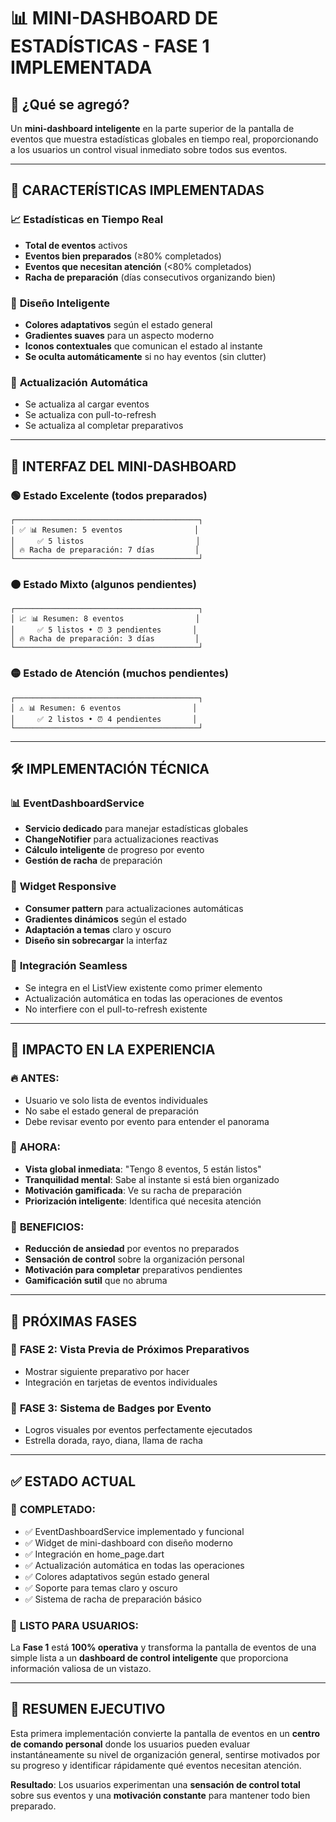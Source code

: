 # 📊 **MINI-DASHBOARD DE ESTADÍSTICAS** - FASE 1 IMPLEMENTADA

## 🎯 **¿Qué se agregó?**

Un **mini-dashboard inteligente** en la parte superior de la pantalla de eventos que muestra estadísticas globales en tiempo real, proporcionando a los usuarios un control visual inmediato sobre todos sus eventos.

---

## 🚀 **CARACTERÍSTICAS IMPLEMENTADAS**

### 📈 **Estadísticas en Tiempo Real**
- **Total de eventos** activos
- **Eventos bien preparados** (≥80% completados)
- **Eventos que necesitan atención** (<80% completados)
- **Racha de preparación** (días consecutivos organizando bien)

### 🎨 **Diseño Inteligente**
- **Colores adaptativos** según el estado general
- **Gradientes suaves** para un aspecto moderno
- **Iconos contextuales** que comunican el estado al instante
- **Se oculta automáticamente** si no hay eventos (sin clutter)

### 🔄 **Actualización Automática**
- Se actualiza al cargar eventos
- Se actualiza con pull-to-refresh
- Se actualiza al completar preparativos

---

## 📱 **INTERFAZ DEL MINI-DASHBOARD**

### 🟢 **Estado Excelente (todos preparados)**
```
┌─────────────────────────────────────────┐
│ ✅ 📊 Resumen: 5 eventos                │
│     ✅ 5 listos                         │
│ 🔥 Racha de preparación: 7 días         │
└─────────────────────────────────────────┘
```

### 🟠 **Estado Mixto (algunos pendientes)**
```
┌─────────────────────────────────────────┐
│ 📈 📊 Resumen: 8 eventos                │
│     ✅ 5 listos • ⏰ 3 pendientes       │
│ 🔥 Racha de preparación: 3 días         │
└─────────────────────────────────────────┘
```

### 🟡 **Estado de Atención (muchos pendientes)**
```
┌─────────────────────────────────────────┐
│ ⚠️ 📊 Resumen: 6 eventos                │
│     ✅ 2 listos • ⏰ 4 pendientes       │
└─────────────────────────────────────────┘
```

---

## 🛠️ **IMPLEMENTACIÓN TÉCNICA**

### 📊 **EventDashboardService**
- **Servicio dedicado** para manejar estadísticas globales
- **ChangeNotifier** para actualizaciones reactivas
- **Cálculo inteligente** de progreso por evento
- **Gestión de racha** de preparación

### 🎨 **Widget Responsive**
- **Consumer pattern** para actualizaciones automáticas
- **Gradientes dinámicos** según el estado
- **Adaptación a temas** claro y oscuro
- **Diseño sin sobrecargar** la interfaz

### 🔄 **Integración Seamless**
- Se integra en el ListView existente como primer elemento
- Actualización automática en todas las operaciones de eventos
- No interfiere con el pull-to-refresh existente

---

## 🎯 **IMPACTO EN LA EXPERIENCIA**

### 🔥 **ANTES:**
- Usuario ve solo lista de eventos individuales
- No sabe el estado general de preparación
- Debe revisar evento por evento para entender el panorama

### 🎯 **AHORA:**
- **Vista global inmediata**: "Tengo 8 eventos, 5 están listos"
- **Tranquilidad mental**: Sabe al instante si está bien organizado
- **Motivación gamificada**: Ve su racha de preparación
- **Priorización inteligente**: Identifica qué necesita atención

### 💪 **BENEFICIOS:**
- **Reducción de ansiedad** por eventos no preparados
- **Sensación de control** sobre la organización personal
- **Motivación para completar** preparativos pendientes
- **Gamificación sutil** que no abruma

---

## 🚀 **PRÓXIMAS FASES**

### 🥈 **FASE 2: Vista Previa de Próximos Preparativos**
- Mostrar siguiente preparativo por hacer
- Integración en tarjetas de eventos individuales

### 🥉 **FASE 3: Sistema de Badges por Evento**
- Logros visuales por eventos perfectamente ejecutados
- Estrella dorada, rayo, diana, llama de racha

---

## ✅ **ESTADO ACTUAL**

### 🎉 **COMPLETADO:**
- ✅ EventDashboardService implementado y funcional
- ✅ Widget de mini-dashboard con diseño moderno
- ✅ Integración en home_page.dart
- ✅ Actualización automática en todas las operaciones
- ✅ Colores adaptativos según estado general
- ✅ Soporte para temas claro y oscuro
- ✅ Sistema de racha de preparación básico

### 🚀 **LISTO PARA USUARIOS:**
La **Fase 1** está **100% operativa** y transforma la pantalla de eventos de una simple lista a un **dashboard de control inteligente** que proporciona información valiosa de un vistazo.

---

## 🎯 **RESUMEN EJECUTIVO**

Esta primera implementación convierte la pantalla de eventos en un **centro de comando personal** donde los usuarios pueden evaluar instantáneamente su nivel de organización general, sentirse motivados por su progreso y identificar rápidamente qué eventos necesitan atención.

**Resultado**: Los usuarios experimentan una **sensación de control total** sobre sus eventos y una **motivación constante** para mantener todo bien preparado.
